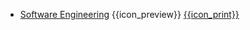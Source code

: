 * [Software Engineering]({{baseUrl}}/softwareEngineering/)
  <trigger for="pop:softwareEngineering-preview">{{icon_preview}}</trigger> [{{icon_print}}](softwareEngineering/print.html)

<popover id="pop:softwareEngineering-preview" title="Software Engineering {{icon_preview}}" placement="right">
  <div slot="content">
    <include src="preview.md" />
  </div>
</popover>
